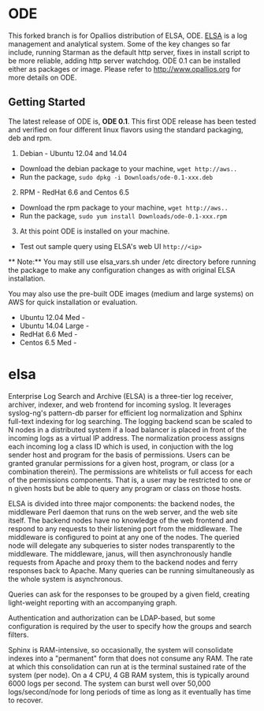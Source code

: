 # ODE

This forked branch is for Opallios distribution of ELSA, ODE. [ELSA](https://github.com/mcholste/elsa) is a log management and analytical system. Some of the key changes so far include, running Starman as the default http server, fixes in install script to be more reliable, adding http server watchdog. ODE 0.1 can be installed either as packages or image. Please refer to http://www.opallios.org for more details on ODE.

## Getting Started

The latest release of ODE is, **ODE 0.1**. This first ODE release has been tested and verified on four different linux flavors using the standard packaging, deb and rpm.

1. Debian - Ubuntu 12.04 and 14.04
  * Download the debian package to your machine,
    `wget http://aws.. `
  * Run the package,
    `sudo dpkg -i Downloads/ode-0.1-xxx.deb` 
2. RPM - RedHat 6.6 and Centos 6.5
  * Download the rpm package to your machine,
    `wget http://aws.. `   
  * Run the package,
    `sudo yum install Downloads/ode-0.1-xxx.rpm`
3. At this point ODE is installed on your machine.
  * Test out sample query using ELSA's web UI
    `http://<ip>`     

** Note:** You may still use elsa_vars.sh under /etc directory before running the package to make any configuration changes as with original ELSA installation.

You may also use the pre-built ODE images (medium and large systems) on AWS for quick installation or evaluation.

* Ubuntu 12.04 Med -
* Ubuntu 14.04 Large -
* RedHat 6.6 Med -
* Centos 6.5 Med -

elsa
====

Enterprise Log Search and Archive (ELSA) is a three-tier log receiver, archiver, indexer, and web frontend for incoming syslog.  It leverages syslog-ng's pattern-db parser for efficient log normalization and Sphinx full-text indexing for log searching.  The logging backend scan be scaled to N nodes in a distributed system if a load balancer is placed in front of the incoming logs as a virtual IP address.  The normalization process assigns each incoming log a class ID which is used, in conjuction with the log sender host and program for the basis of permissions.  Users can be granted granular permissions for a given host, program, or class (or a combination therein).  The permissions are whitelists or full access for each of the permissions components.  That is, a user may be restricted to one or n given hosts but be able to query any program or class on those hosts.

ELSA is divided into three major components: the backend nodes, the middleware Perl daemon that runs on the web server, and the web site itself.  The backend nodes have no knowledge of the web frontend and respond to any requests to their listening port from the middleware.  The middleware is configured to point at any one of the nodes.  The queried node will delegate any subqueries to sister nodes transparently to the middleware.  The middleware, janus, will then asynchronously handle requests from Apache and proxy them to the backend nodes and ferry responses back to Apache.  Many queries can be running simultaneously as the whole system is asynchronous.

Queries can ask for the responses to be grouped by a given field, creating light-weight reporting with an accompanying graph.  

Authentication and authorization can be LDAP-based, but some configuration is required by the user to specify how the groups and search filters.

Sphinx is RAM-intensive, so occasionally, the system will consolidate indexes into a "permanent" form that does not consume any RAM.  The rate at which this consolidation can run at is the terminal sustained rate of the system (per node).  On a 4 CPU, 4 GB RAM system, this is typically around 6000 logs per second.  The system can burst well over 50,000 logs/second/node for long periods of time as long as it eventually has time to recover.
